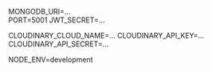 MONGODB_URI=...  
PORT=5001
JWT_SECRET=...

CLOUDINARY_CLOUD_NAME=...
CLOUDINARY_API_KEY=...
CLOUDINARY_API_SECRET=...

NODE_ENV=development
